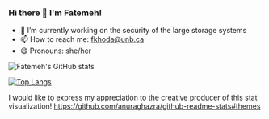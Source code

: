 ### Hi there 👋 I'm Fatemeh! 

<!--
**khodaparast/khodaparast** is a ✨ _special_ ✨ repository because its `README.md` (this file) appears on your GitHub profile.

Here are some ideas to get you started:
-->
- 🔭 I’m currently working on the security of the large storage systems
- 📫 How to reach me: fkhoda@unb.ca
- 😄 Pronouns: she/her

<!--
[![Fatemeh's GitHub stats](https://github-readme-stats.vercel.app/api?username=khodaparast)](https://github.com/khodaparast/github-readme-stats)
-->

![Fatemeh's GitHub stats](https://github-readme-stats.vercel.app/api?username=khodaparast&show_icons=true&theme=radical&include_all_commits=true)


[![Top Langs](https://github-readme-stats.vercel.app/api/top-langs/?username=khodaparast)](https://github.com/khodaparast/github-readme-stats&langs_count=true&show_icons=true&theme=radical)

I would like to express my appreciation to the creative producer of this stat visualization!
 https://github.com/anuraghazra/github-readme-stats#themes
